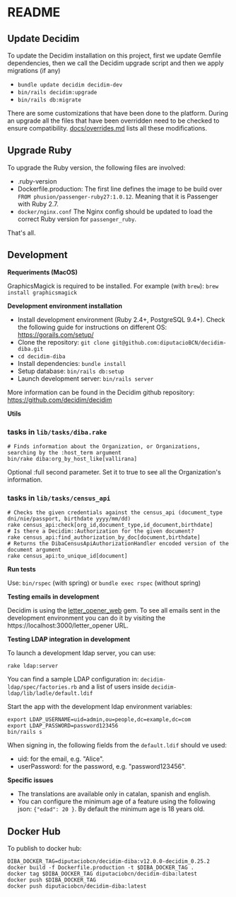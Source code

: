 # README

## Update Decidim

To update the Decidim installation on this project, first we update Gemfile
dependencies, then we call the Decidim upgrade script and then we apply
migrations (if any)

* `bundle update decidim decidim-dev`
* `bin/rails decidim:upgrade`
* `bin/rails db:migrate`

There are some customizations that have been done to the platform. During an upgrade
all the files that have been overridden need to be checked to ensure compatibility.
[docs/overrides.md](docs/overrides.md) lists all these modifications.

## Upgrade Ruby

To upgrade the Ruby version, the following files are involved:

- .ruby-version
- Dockerfile.production: The first line defines the image to be build over `FROM phusion/passenger-ruby27:1.0.12`. Meaning that it is Passenger with Ruby 2.7.
- `docker/nginx.conf` The Nginx config should be updated to load the correct Ruby version for `passenger_ruby`.

That's all.

## Development

**Requeriments (MacOS)**

GraphicsMagick is required to be installed. For example (with `brew`): `brew
install graphicsmagick`

**Development environment installation**

* Install development environment (Ruby 2.4+, PostgreSQL 9.4+). Check the
  following guide for instructions on different OS: https://gorails.com/setup/
* Clone the repository: `git clone git@github.com:diputacioBCN/decidim-diba.git`
* `cd decidim-diba`
* Install dependencies: `bundle install`
* Setup database: `bin/rails db:setup`
* Launch development server: `bin/rails server`

More information can be found in the Decidim github repository:
https://github.com/decidim/decidim

**Utils**

### tasks in `lib/tasks/diba.rake`

```
# Finds information about the Organization, or Organizations, searching by the :host_term argument
bin/rake diba:org_by_host_like[vallirana]
```

Optional :full second parameter. Set it to true to see all the Organization's information.

### tasks in `lib/tasks/census_api`

```
# Checks the given credentials against the census_api (document_type dni/nie/passport, birthdate yyyy/mm/dd)
rake census_api:check[org_id,document_type,id_document,birthdate]
# Is there a Decidim::Authorization for the given document?
rake census_api:find_authorization_by_doc[document,birthdate]
# Returns the DibaCensusApiAuthorizationHandler encoded version of the document argument
rake census_api:to_unique_id[document]
```

**Run tests**

Use: `bin/rspec` (with spring) or `bundle exec rspec` (without spring)

**Testing emails in development**

Decidim is using the
[letter_opener_web](https://github.com/fgrehm/letter_opener_web) gem. To see all
emails sent in the development environment you can do it by visiting the
https://localhost:3000/letter_opener URL.

**Testing LDAP integration in development**

To launch a development ldap server, you can use:

`rake ldap:server`

You can find a sample LDAP configuration in: `decidim-ldap/spec/factories.rb` and a list
of users inside `decidim-ldap/lib/ladle/default.ldif`

Start the app with the development ldap environment variables:
```
export LDAP_USERNAME=uid=admin,ou=people,dc=example,dc=com
export LDAP_PASSWORD=password123456
bin/rails s
```

When signing in, the following fields from the `default.ldif` should ve used:

- uid: for the email, e.g. "Alice".
- userPassword: for the password, e.g. "password123456".


**Specific issues**

* The translations are available only in catalan, spanish and english.
* You can configure the minimum age of a feature using the following json:
  `{"edad": 20 }`. By default the minimum age is 18 years old.

## Docker Hub
To publish to docker hub:

```
DIBA_DOCKER_TAG=diputaciobcn/decidim-diba:v12.0.0-decidim_0.25.2
docker build -f Dockerfile.production -t $DIBA_DOCKER_TAG .
docker tag $DIBA_DOCKER_TAG diputaciobcn/decidim-diba:latest
docker push $DIBA_DOCKER_TAG
docker push diputaciobcn/decidim-diba:latest
```
